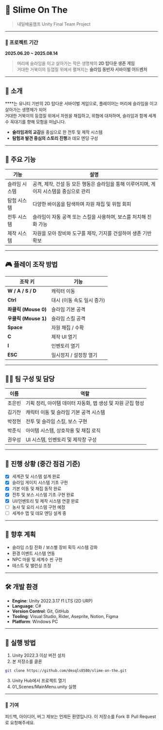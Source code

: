 # 🐢 Slime On The
> 내일배움캠프 Unity Final Team Project

---
### 📆 프로젝트 기간  
**2025.06.20 ~ 2025.08.14**

> 머리에 슬라임을 이고 살아가는 작은 생명체의 **2D 탑다운 생존 게임**  
> 거대한 거북이의 등껍질 위에서 펼쳐지는 **슬라임 동반자 서바이벌 어드벤처**

---

## 📖 소개

**<Slime On The>**는 유니티 기반의 2D 탑다운 서바이벌 게임으로, 플레이어는 머리에 슬라임을 이고 살아가는 생명체가 되어  
거대한 거북이의 등껍질 위에서 자원을 채집하고, 위협에 대처하며, 슬라임과 함께 세계수 꼭대기를 향해 모험을 떠납니다.

- **슬라임과의 교감**을 중심으로 한 전투 및 제작 시스템
- **탐험과 발견 중심의 스토리 진행**과 데모 엔딩 구성

---

## 🧩 주요 기능

| 기능 | 설명 |
|------|------|
| 슬라임 시스템 | 공격, 제작, 건설 등 모든 행동은 슬라임을 통해 이루어지며, 게이지 시스템을 중심으로 관리 |
| 탐험 시스템 | 다양한 바이옴을 탐색하며 자원 채집 및 위험 회피 |
| 전투 시스템 | 슬라임이 자동 공격 또는 스킬을 사용하며, 보스를 처치해 진화 가능 |
| 제작 시스템 | 자원을 모아 장비와 도구를 제작, 기지를 건설하여 생존 기반 확보 |

---

## 🎮 플레이 조작 방법
| 조작 키              | 기능                     |
| ----------------- | ---------------------- |
| **W / A / S / D** | 캐릭터 이동                 |
| **Ctrl**          | 대시 (이동 속도 일시 증가)       |
| **좌클릭 (Mouse 0)** | 슬라임 기본 공격              |
| **우클릭 (Mouse 1)** | 슬라임 스킬 공격              |
| **Space**         | 자원 채집 / 수확             |
| **C**             | 제작 UI 열기               |
| **I**             | 인벤토리 열기                |
| **ESC**           | 일시정지 / 설정창 열기          |

---

## 🧑‍💻 팀 구성 및 담당
| 이름  | 역할                                  |
| --- | ----------------------------------- |
| 조은빈 | 기획 정리, 아이템 데이터 자동화, 맵 생성 및 자원 군집 형성 |
| 김기찬 | 캐릭터 이동 및 슬라임 기본 공격 시스템              |
| 박정현 | 전투 및 슬라임 스킬, 보스 구현                  |
| 박준식 | 아이템 시스템, 상호작용 및 채집 로직               |
| 권우성 | UI 시스템, 인벤토리 및 제작창 구성               |

---

## 🚧 진행 상황 (중간 점검 기준)
-[x] 세계관 및 시스템 설계 완료
-[x] 슬라임 게이지 시스템 기초 구현
-[x] 기본 이동 및 채집 동작 완료
-[x] 전투 및 보스 시스템 기초 구현 완료
-[x] UI/인벤토리 및 제작 시스템 연결 완료
-[ ] 농사 및 요리 시스템 구현 예정
-[ ] 세계수 맵 및 데모 엔딩 설계 중

---

## 📌 향후 계획
- 슬라임 스킬 진화 / 보스별 장비 획득 시스템 강화
- 환경 이벤트 시스템 연동
- NPC 마을 및 세계수 씬 구현
- 테스트 및 밸런싱 조정

---

## 🛠 개발 환경

- **Engine**: Unity 2022.3.17 f1 LTS (2D URP)
- **Language**: C#
- **Version Control**: Git, GitHub
- **Tooling**: Visual Studio, Rider, Aseprite, Notion, Figma
- **Platform**: Windows PC

---

## 🧪 실행 방법

1. Unity 2022.3 이상 버전 설치
2. 본 저장소를 클론

```bash
git clone https://github.com/dmsqls8580/slime-on-the.git
```
3. Unity Hub에서 프로젝트 열기
4. 01_Scenes/MainMenu.unity 실행

---

### 🙌 기여
피드백, 아이디어, 버그 제보는 언제든 환영입니다.
이 저장소를 Fork 후 Pull Request로 요청해주세요.
